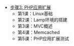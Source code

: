 * [步骤3: PHP应用扩展](#文本)
    * 第1课：Linux基础
    * 第2课：Lamp环境的搭建
    * 第3课：MVC概述
    * 第4课：Memcached
    * 第5课：PHP应用扩展测试